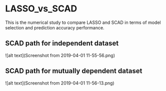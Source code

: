 # LASSO_vs_SCAD
This is the numerical study to compare LASSO and SCAD in terms of model selection and prediction accuracy performance.
## SCAD path for independent dataset
![alt text](Screenshot from 2019-04-01 11-55-56.png)
## SCAD path for mutually dependent dataset
![alt text](Screenshot from 2019-04-01 11-56-13.png)
